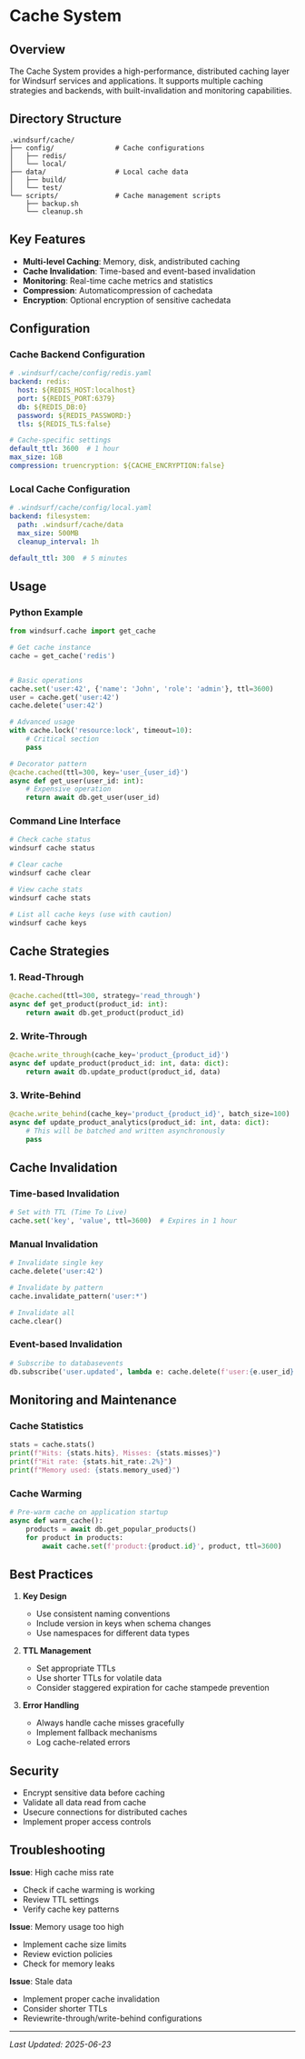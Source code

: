 # Cache System

## Overview

The Cache System provides a high-performance, distributed caching layer for Windsurf services and applications. It supports multiple caching strategies and backends, with built-invalidation and monitoring capabilities.

## Directory Structure

```
.windsurf/cache/
├── config/               # Cache configurations
│   ├── redis/
│   └── local/
├── data/                 # Local cache data
│   ├── build/
│   └── test/
└── scripts/              # Cache management scripts
    ├── backup.sh
    └── cleanup.sh
```

## Key Features

- **Multi-level Caching**: Memory, disk, andistributed caching
- **Cache Invalidation**: Time-based and event-based invalidation
- **Monitoring**: Real-time cache metrics and statistics
- **Compression**: Automaticompression of cachedata
- **Encryption**: Optional encryption of sensitive cachedata

## Configuration

### Cache Backend Configuration

```yaml
# .windsurf/cache/config/redis.yaml
backend: redis:
  host: ${REDIS_HOST:localhost}
  port: ${REDIS_PORT:6379}
  db: ${REDIS_DB:0}
  password: ${REDIS_PASSWORD:}
  tls: ${REDIS_TLS:false}

# Cache-specific settings
default_ttl: 3600  # 1 hour
max_size: 1GB
compression: truencryption: ${CACHE_ENCRYPTION:false}
```

### Local Cache Configuration

```yaml
# .windsurf/cache/config/local.yaml
backend: filesystem:
  path: .windsurf/cache/data
  max_size: 500MB
  cleanup_interval: 1h

default_ttl: 300  # 5 minutes
```

## Usage

### Python Example

```python
from windsurf.cache import get_cache

# Get cache instance
cache = get_cache('redis')


# Basic operations
cache.set('user:42', {'name': 'John', 'role': 'admin'}, ttl=3600)
user = cache.get('user:42')
cache.delete('user:42')

# Advanced usage
with cache.lock('resource:lock', timeout=10):
    # Critical section
    pass

# Decorator pattern
@cache.cached(ttl=300, key='user_{user_id}')
async def get_user(user_id: int):
    # Expensive operation
    return await db.get_user(user_id)
```

### Command Line Interface

```bash
# Check cache status
windsurf cache status

# Clear cache
windsurf cache clear

# View cache stats
windsurf cache stats

# List all cache keys (use with caution)
windsurf cache keys
```

## Cache Strategies

### 1. Read-Through
```python
@cache.cached(ttl=300, strategy='read_through')
async def get_product(product_id: int):
    return await db.get_product(product_id)
```

### 2. Write-Through
```python
@cache.write_through(cache_key='product_{product_id}')
async def update_product(product_id: int, data: dict):
    return await db.update_product(product_id, data)
```

### 3. Write-Behind
```python
@cache.write_behind(cache_key='product_{product_id}', batch_size=100)
async def update_product_analytics(product_id: int, data: dict):
    # This will be batched and written asynchronously
    pass
```

## Cache Invalidation

### Time-based Invalidation
```python
# Set with TTL (Time To Live)
cache.set('key', 'value', ttl=3600)  # Expires in 1 hour
```

### Manual Invalidation
```python
# Invalidate single key
cache.delete('user:42')

# Invalidate by pattern
cache.invalidate_pattern('user:*')

# Invalidate all
cache.clear()
```

### Event-based Invalidation
```python
# Subscribe to databasevents
db.subscribe('user.updated', lambda e: cache.delete(f'user:{e.user_id}'))
```

## Monitoring and Maintenance

### Cache Statistics
```python
stats = cache.stats()
print(f"Hits: {stats.hits}, Misses: {stats.misses}")
print(f"Hit rate: {stats.hit_rate:.2%}")
print(f"Memory used: {stats.memory_used}")
```

### Cache Warming
```python
# Pre-warm cache on application startup
async def warm_cache():
    products = await db.get_popular_products()
    for product in products:
        await cache.set(f'product:{product.id}', product, ttl=3600)
```

## Best Practices

1. **Key Design**
   - Use consistent naming conventions
   - Include version in keys when schema changes
   - Use namespaces for different data types

2. **TTL Management**
   - Set appropriate TTLs
   - Use shorter TTLs for volatile data
   - Consider staggered expiration for cache stampede prevention

3. **Error Handling**
   - Always handle cache misses gracefully
   - Implement fallback mechanisms
   - Log cache-related errors

## Security

- Encrypt sensitive data before caching
- Validate all data read from cache
- Usecure connections for distributed caches
- Implement proper access controls

## Troubleshooting

**Issue**: High cache miss rate
- Check if cache warming is working
- Review TTL settings
- Verify cache key patterns

**Issue**: Memory usage too high
- Implement cache size limits
- Review eviction policies
- Check for memory leaks

**Issue**: Stale data
- Implement proper cache invalidation
- Consider shorter TTLs
- Reviewrite-through/write-behind configurations

---
*Last Updated: 2025-06-23*




